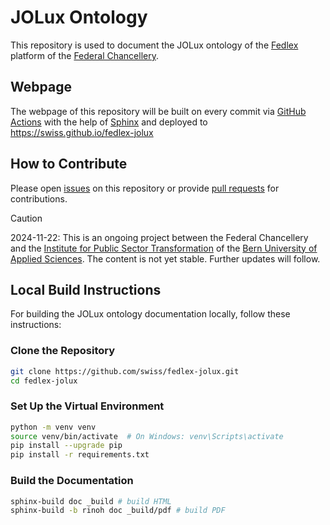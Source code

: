 # JOLux Ontology

This repository is used to document the JOLux ontology of the [Fedlex](https://www.fedlex.admin.ch/en) platform of the [Federal Chancellery](https://www.bk.admin.ch/bk/en/home.html).

## Webpage

The webpage of this repository will be built on every commit via [GitHub Actions](https://github.com/swiss/fedlex-jolux/actions) with the help of [Sphinx](https://www.sphinx-doc.org/en/master/) and deployed to https://swiss.github.io/fedlex-jolux

## How to Contribute

Please open [issues](https://github.com/swiss/fedlex-jolux/issues) on this repository or provide [pull requests](https://docs.github.com/en/pull-requests/collaborating-with-pull-requests/proposing-changes-to-your-work-with-pull-requests/about-pull-requests) for contributions.

> [!CAUTION]
> 2024-11-22: This is an ongoing project between the Federal Chancellery and the [Institute for Public Sector Transformation](https://www.bfh.ch/en/research/research-areas/public-sector-transformation/) of the [Bern University of Applied Sciences](https://www.bfh.ch/en/). The content is not yet stable. Further updates will follow.

## Local Build Instructions

For building the JOLux ontology documentation locally, follow these instructions:

### Clone the Repository

```bash
git clone https://github.com/swiss/fedlex-jolux.git
cd fedlex-jolux
```

### Set Up the Virtual Environment

```bash
python -m venv venv
source venv/bin/activate  # On Windows: venv\Scripts\activate
pip install --upgrade pip
pip install -r requirements.txt
```

### Build the Documentation

```bash
sphinx-build doc _build # build HTML
sphinx-build -b rinoh doc _build/pdf # build PDF
```
